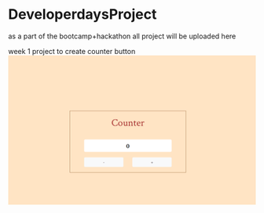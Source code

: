 # DeveloperdaysProject
as a part of the bootcamp+hackathon all project will be uploaded here

week 1 project to create counter button
<br>
<img src="imagespreview/Counter.png">
<br>
